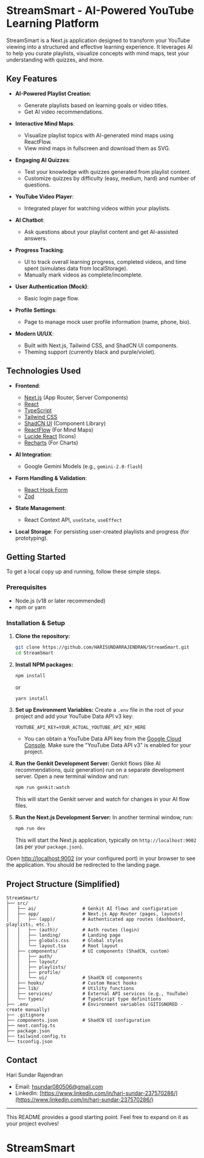 
# StreamSmart - AI-Powered YouTube Learning Platform

StreamSmart is a Next.js application designed to transform your YouTube viewing into a structured and effective learning experience. It leverages AI to help you curate playlists, visualize concepts with mind maps, test your understanding with quizzes, and more.

## Key Features

*   **AI-Powered Playlist Creation**:
    *   Generate playlists based on learning goals or video titles.
    *   Get AI video recommendations.

*   **Interactive Mind Maps**:
    *   Visualize playlist topics with AI-generated mind maps using ReactFlow.
    *   View mind maps in fullscreen and download them as SVG.

*   **Engaging AI Quizzes**:
    *   Test your knowledge with quizzes generated from playlist content.
    *   Customize quizzes by difficulty (easy, medium, hard) and number of questions.

*   **YouTube Video Player**:
    *   Integrated player for watching videos within your playlists.

*   **AI Chatbot**:
    *   Ask questions about your playlist content and get AI-assisted answers.

*   **Progress Tracking**:
    *   UI to track overall learning progress, completed videos, and time spent (simulates data from localStorage).
    *   Manually mark videos as complete/incomplete.

*   **User Authentication (Mock)**:
    *   Basic login page flow.

*   **Profile Settings**:
    *   Page to manage mock user profile information (name, phone, bio).

*   **Modern UI/UX**:
    *   Built with Next.js, Tailwind CSS, and ShadCN UI components.
    *   Theming support (currently black and purple/violet).

## Technologies Used

*   **Frontend**:
    *   [Next.js](https://nextjs.org/) (App Router, Server Components)
    *   [React](https://reactjs.org/)
    *   [TypeScript](https://www.typescriptlang.org/)
    *   [Tailwind CSS](https://tailwindcss.com/)
    *   [ShadCN UI](https://ui.shadcn.com/) (Component Library)
    *   [ReactFlow](https://reactflow.dev/) (For Mind Maps)
    *   [Lucide React](https://lucide.dev/) (Icons)
    *   [Recharts](https://recharts.org/) (For Charts)

*   **AI Integration**:
    *   Google Gemini Models (e.g., `gemini-2.0-flash`)

*   **Form Handling & Validation**:
    *   [React Hook Form](https://react-hook-form.com/)
    *   [Zod](https://zod.dev/)

*   **State Management**:
    *   React Context API, `useState`, `useEffect`

*   **Local Storage**: For persisting user-created playlists and progress (for prototyping).

## Getting Started

To get a local copy up and running, follow these simple steps.

### Prerequisites

*   Node.js (v18 or later recommended)
*   npm or yarn

### Installation & Setup

1.  **Clone the repository:**
    ```bash
    git clone https://github.com/HARISUNDARRAJENDRAN/StreamSmart.git
    cd StreamSmart
    ```

2.  **Install NPM packages:**
    ```bash
    npm install
    ```
    or
    ```bash
    yarn install
    ```

3.  **Set up Environment Variables:**
    Create a `.env` file in the root of your project and add your YouTube Data API v3 key:
    ```env
    YOUTUBE_API_KEY=YOUR_ACTUAL_YOUTUBE_API_KEY_HERE
    ```
    *   You can obtain a YouTube Data API key from the [Google Cloud Console](https://console.cloud.google.com/). Make sure the "YouTube Data API v3" is enabled for your project.

4.  **Run the Genkit Development Server:**
    Genkit flows (like AI recommendations, quiz generation) run on a separate development server. Open a new terminal window and run:
    ```bash
    npm run genkit:watch
    ```
    This will start the Genkit server and watch for changes in your AI flow files.

5.  **Run the Next.js Development Server:**
    In another terminal window, run:
    ```bash
    npm run dev
    ```
    This will start the Next.js application, typically on `http://localhost:9002` (as per your `package.json`).

Open [http://localhost:9002](http://localhost:9002) (or your configured port) in your browser to see the application. You should be redirected to the landing page.

## Project Structure (Simplified)

```
StreamSmart/
├── src/
│   ├── ai/                 # Genkit AI flows and configuration
│   ├── app/                # Next.js App Router (pages, layouts)
│   │   ├── (app)/          # Authenticated app routes (dashboard, playlists, etc.)
│   │   ├── (auth)/         # Auth routes (login)
│   │   ├── landing/        # Landing page
│   │   ├── globals.css     # Global styles
│   │   └── layout.tsx      # Root layout
│   ├── components/         # UI components (ShadCN, custom)
│   │   ├── auth/
│   │   ├── layout/
│   │   ├── playlists/
│   │   ├── profile/
│   │   └── ui/             # ShadCN UI components
│   ├── hooks/              # Custom React hooks
│   ├── lib/                # Utility functions
│   ├── services/           # External API services (e.g., YouTube)
│   └── types/              # TypeScript type definitions
├── .env                    # Environment variables (GITIGNORED - create manually)
├── .gitignore
├── components.json         # ShadCN UI configuration
├── next.config.ts
├── package.json
├── tailwind.config.ts
└── tsconfig.json
```

## Contact

Hari Sundar Rajendran
*   Email: [hsundar080506@gmail.com](mailto:hsundar080506@gmail.com)
*   LinkedIn: [https://www.linkedin.com/in/hari-sundar-237570286/](https://www.linkedin.com/in/hari-sundar-237570286/)

---

This README provides a good starting point. Feel free to expand on it as your project evolves!
# StreamSmart
